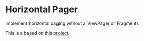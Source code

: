 # Horizontal Pager
Implement horizontal paging without a ViewPager or Fragments

This is a based on this [project](https://github.com/grantland/android-horizontalpager).
